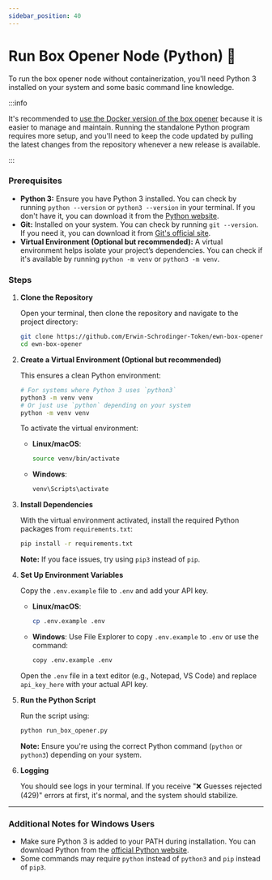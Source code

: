 ```yaml
---
sidebar_position: 40
---
```


# Run Box Opener Node (Python) 🐍

To run the box opener node without containerization, you'll need Python 3 installed on your system and some basic command line knowledge.

:::info

It's recommended to [use the Docker version of the box opener](/docs/box-openers/box-opener-node.md) because it is easier to manage and maintain. Running the standalone Python program requires more setup, and you'll need to keep the code updated by pulling the latest changes from the repository whenever a new release is available.

:::

### Prerequisites

- **Python 3:** Ensure you have Python 3 installed. You can check by running `python --version` or `python3 --version` in your terminal. If you don't have it, you can download it from the [Python website](https://www.python.org/downloads/).
- **Git:** Installed on your system. You can check by running `git --version`. If you need it, you can download it from [Git's official site](https://git-scm.com/downloads).
- **Virtual Environment (Optional but recommended):** A virtual environment helps isolate your project’s dependencies. You can check if it's available by running `python -m venv` or `python3 -m venv`.

### Steps

1. **Clone the Repository**

   Open your terminal, then clone the repository and navigate to the project directory:

   ```bash
   git clone https://github.com/Erwin-Schrodinger-Token/ewn-box-opener
   cd ewn-box-opener
   ```

2. **Create a Virtual Environment (Optional but recommended)**

   This ensures a clean Python environment:

   ```bash
   # For systems where Python 3 uses `python3`
   python3 -m venv venv
   # Or just use `python` depending on your system
   python -m venv venv
   ```

   To activate the virtual environment:

   - **Linux/macOS**:

     ```bash
     source venv/bin/activate
     ```

   - **Windows**:
     ```bash
     venv\Scripts\activate
     ```

3. **Install Dependencies**

   With the virtual environment activated, install the required Python packages from `requirements.txt`:

   ```bash
   pip install -r requirements.txt
   ```

   **Note:** If you face issues, try using `pip3` instead of `pip`.

4. **Set Up Environment Variables**

   Copy the `.env.example` file to `.env` and add your API key.

   - **Linux/macOS**:
     ```bash
     cp .env.example .env
     ```
   - **Windows**: Use File Explorer to copy `.env.example` to `.env` or use the command:
     ```bash
     copy .env.example .env
     ```

   Open the `.env` file in a text editor (e.g., Notepad, VS Code) and replace `api_key_here` with your actual API key.

5. **Run the Python Script**

   Run the script using:

   ```bash
   python run_box_opener.py
   ```

   **Note:** Ensure you're using the correct Python command (`python` or `python3`) depending on your system.

6. **Logging**

   You should see logs in your terminal. If you receive "❌ Guesses rejected (429)" errors at first, it's normal, and the system should stabilize.

---

### Additional Notes for Windows Users

- Make sure Python 3 is added to your PATH during installation. You can download Python from the [official Python website](https://www.python.org/downloads/).
- Some commands may require `python` instead of `python3` and `pip` instead of `pip3`.
